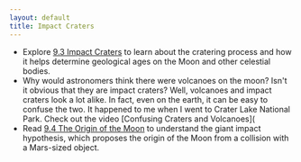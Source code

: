 ```yaml
---
layout: default
title: Impact Craters
---
```


- Explore [9.3 Impact Craters](https://openstax.org/books/astronomy-2e/pages/9-3-impact-craters) to learn about the cratering process and how it helps determine geological ages on the Moon and other celestial bodies.
- Why would astronomers think there were volcanoes on the moon? Isn't it obvious that they are impact craters? Well, volcanoes and impact craters look a lot alike. In fact, even on the earth, it can be easy to confuse the two. It happened to me when I went to Crater Lake National Park. Check out the video [Confusing Craters and Volcanoes](
- Read [9.4 The Origin of the Moon](https://openstax.org/books/astronomy-2e/pages/9-4-the-origin-of-the-moon) to understand the giant impact hypothesis, which proposes the origin of the Moon from a collision with a Mars-sized object.
